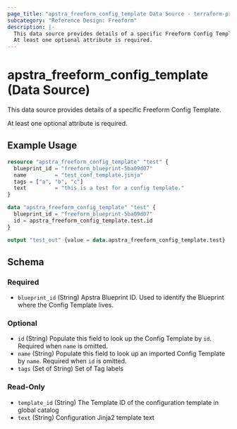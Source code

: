 ```yaml
---
page_title: "apstra_freeform_config_template Data Source - terraform-provider-apstra"
subcategory: "Reference Design: Freeform"
description: |-
  This data source provides details of a specific Freeform Config Template.
  At least one optional attribute is required.
---
```


# apstra_freeform_config_template (Data Source)

This data source provides details of a specific Freeform Config Template.

At least one optional attribute is required.


## Example Usage

```terraform
resource "apstra_freeform_config_template" "test" {
  blueprint_id = "freeform_blueprint-5ba09d07"
  name         = "test_conf_template.jinja"
  tags = ["a", "b", "c"]
  text         = "this is a test for a config template."
}

data "apstra_freeform_config_template" "test" {
  blueprint_id = "freeform_blueprint-5ba09d07"
  id = apstra_freeform_config_template.test.id
}

output "test_out" {value = data.apstra_freeform_config_template.test}
```

<!-- schema generated by tfplugindocs -->
## Schema

### Required

- `blueprint_id` (String) Apstra Blueprint ID. Used to identify the Blueprint where the Config Template lives.

### Optional

- `id` (String) Populate this field to look up the Config Template by `id`. Required when `name` is omitted.
- `name` (String) Populate this field to look up an imported Config Template by `name`. Required when `id` is omitted.
- `tags` (Set of String) Set of Tag labels

### Read-Only

- `template_id` (String) The Template ID of the configuration template in global catalog
- `text` (String) Configuration Jinja2 template text
